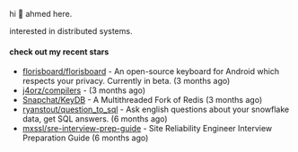 hi 👋 ahmed here.

interested in distributed systems.

#### check out my recent stars

- [florisboard/florisboard](https://github.com/florisboard/florisboard) - An open-source keyboard for Android which respects your privacy. Currently in beta. (3 months ago)
- [j4orz/compilers](https://github.com/j4orz/compilers) -  (3 months ago)
- [Snapchat/KeyDB](https://github.com/Snapchat/KeyDB) - A Multithreaded Fork of Redis (3 months ago)
- [ryanstout/question_to_sql](https://github.com/ryanstout/question_to_sql) - Ask english questions about your snowflake data, get SQL answers. (6 months ago)
- [mxssl/sre-interview-prep-guide](https://github.com/mxssl/sre-interview-prep-guide) - Site Reliability Engineer Interview Preparation Guide (6 months ago)

